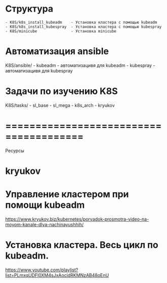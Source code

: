 # Структура 
    - K8S/k8s_install_kubeadm    - Установка кластера с помощью kubeadm
    - K8S/k8s_install_kubespray  - Установка кластера с помощью kubespray
    - K8S/minicube               - Установка minicube            

# Aвтоматизация ansible
  K8S/ansible/
      - kubeadm                  - автоматизацивя для kubeadm
      - kubespray                - автоматизацивя для kubespray

# Задачи по изучению K8S
  K8S/tasks/
           - sl_base
           - sl_mega
           - k8s_arch
           - kryukov


# ======================================= 

Ресурсы 

# kryukov
# Управление кластером при помощи kubeadm
https://www.kryukov.biz/kubernetes/poryadok-prosmotra-video-na-moyom-kanale-dlya-nachinayushhih/

# Установка кластера. Весь цикл по kubeadm. 
https://www.youtube.com/playlist?list=PLmxqUDFl0XM4sJxAocidRKMNzAB48oEnU


